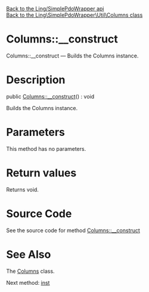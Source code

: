 [Back to the Ling/SimplePdoWrapper api](https://github.com/lingtalfi/SimplePdoWrapper/blob/master/doc/api/Ling/SimplePdoWrapper.md)<br>
[Back to the Ling\SimplePdoWrapper\Util\Columns class](https://github.com/lingtalfi/SimplePdoWrapper/blob/master/doc/api/Ling/SimplePdoWrapper/Util/Columns.md)


Columns::__construct
================



Columns::__construct — Builds the Columns instance.




Description
================


public [Columns::__construct](https://github.com/lingtalfi/SimplePdoWrapper/blob/master/doc/api/Ling/SimplePdoWrapper/Util/Columns/__construct.md)() : void




Builds the Columns instance.




Parameters
================

This method has no parameters.


Return values
================

Returns void.








Source Code
===========
See the source code for method [Columns::__construct](https://github.com/lingtalfi/SimplePdoWrapper/blob/master/Util/Columns.php#L43-L47)


See Also
================

The [Columns](https://github.com/lingtalfi/SimplePdoWrapper/blob/master/doc/api/Ling/SimplePdoWrapper/Util/Columns.md) class.

Next method: [inst](https://github.com/lingtalfi/SimplePdoWrapper/blob/master/doc/api/Ling/SimplePdoWrapper/Util/Columns/inst.md)<br>

